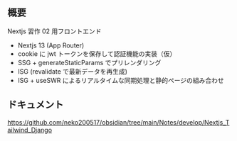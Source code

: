 ## 概要

Nextjs 習作 02 用フロントエンド

- Nextjs 13 (App Router)
- cookie に jwt トークンを保存して認証機能の実装（仮）
- SSG + generateStaticParams でプリレンダリング
- ISG (revalidate で最新データを再生成)
- ISG + useSWR によるリアルタイムな同期処理と静的ページの組み合わせ

## ドキュメント

https://github.com/neko200517/obsidian/tree/main/Notes/develop/Nextjs_Tailwind_Django

